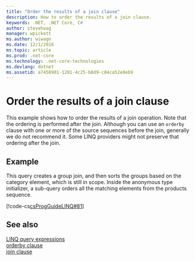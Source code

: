 ```yaml
---
title: "Order the results of a join clause"
description: How to order the results of a join clause.
keywords: .NET, .NET Core, C#
author: stevehoag
manager: wpickett
ms.author: wiwagn
ms.date: 12/1/2016
ms.topic: article
ms.prod: .net-core
ms.technology: .net-core-technologies
ms.devlang: dotnet
ms.assetid: a7458901-1201-4c25-b8d9-c04ca52e0eb9
---
```

# Order the results of a join clause
This example shows how to order the results of a join operation. Note that the ordering is performed after the join. Although you can use an `orderby` clause with one or more of the source sequences before the join, generally we do not recommend it. Some LINQ providers might not preserve that ordering after the join.  
  
## Example  
 This query creates a group join, and then sorts the groups based on the category element, which is still in scope. Inside the anonymous type initializer, a sub-query orders all the matching elements from the products sequence.  
  
 [!code-cs[csProgGuideLINQ#81](../../../samples/snippets/csharp/concepts/linq/how-to-order-the-results-of-a-join-clause_1.cs)]  
 
## See also  
 [LINQ query expressions](index.md)   
 [orderby clause](../language-reference/keywords/orderby-clause.md)   
 [join clause](../language-reference/keywords/join-clause.md) 